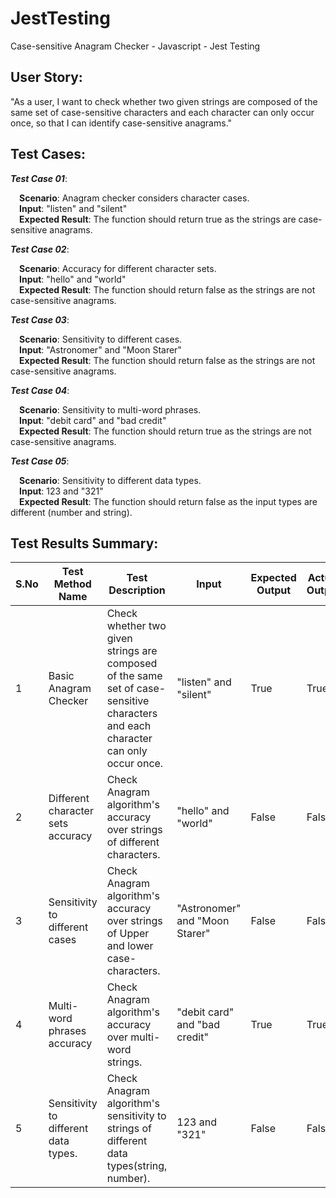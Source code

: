 
# JestTesting

Case-sensitive Anagram Checker - Javascript - Jest Testing 

 


## User Story:
 "As a user, I want to check whether two given strings are composed of the same set of case-sensitive characters  and each character can only occur once, so that I can identify case-sensitive anagrams."
## Test Cases:

***Test Case 01***:

&emsp;**Scenario**: Anagram checker considers character cases.  
&emsp;**Input**: "listen" and "silent"  
&emsp;**Expected Result**: The function should return true as the strings are case-sensitive anagrams.

***Test Case 02***:

&emsp;**Scenario**: Accuracy for different character sets.  
&emsp;**Input**: "hello" and "world"  
&emsp;**Expected Result**: The function should return false as the strings are not case-sensitive anagrams.

***Test Case 03***:

&emsp;**Scenario**: Sensitivity to different cases.  
&emsp;**Input**: "Astronomer" and "Moon Starer"  
&emsp;**Expected Result**: The function should return false as the strings are not case-sensitive anagrams.

***Test Case 04***:

&emsp;**Scenario**: Sensitivity to multi-word phrases.  
&emsp;**Input**: "debit card" and "bad credit"  
&emsp;**Expected Result**: The function should return true as the strings are not case-sensitive anagrams.

***Test Case 05***:

&emsp;**Scenario**: Sensitivity to different data types.  
&emsp;**Input**: 123 and "321"  
&emsp;**Expected Result**: The function should return false as the input types are different (number and string).


## Test Results Summary:

| S.No 	| Test Method Name                     	| Test Description                                                                                                                     	| Input                          	| Expected Output 	| Actual Output 	|
|------	|--------------------------------------	|--------------------------------------------------------------------------------------------------------------------------------------	|--------------------------------	|-----------------	|---------------	|
|   1  	| Basic Anagram Checker                	| Check whether two given strings are composed of the same set of case-sensitive characters and each character can only occur once. 	| "listen" and "silent"          	| True            	| True          	|
|   2  	| Different character sets accuracy    	| Check Anagram algorithm's accuracy over strings of different characters.                                                             	| "hello" and "world"            	| False           	| False         	|
|   3  	| Sensitivity to different cases       	| Check Anagram algorithm's accuracy over strings of Upper and lower case-characters.                                                  	| "Astronomer" and "Moon Starer" 	| False           	| False         	|
|   4  	| Multi-word phrases accuracy          	| Check Anagram algorithm's accuracy over multi-word strings.                                                                          	| "debit card" and "bad credit"  	| True            	| True          	|
|   5  	| Sensitivity to different data types. 	| Check Anagram algorithm's sensitivity to strings of different data types(string, number).                                            	| 123 and "321"                  	| False           	| False         	|

